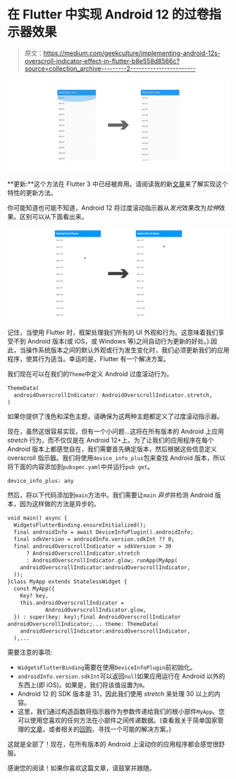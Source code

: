 # 在 Flutter 中实现 Android 12 的过卷指示器效果

> 原文：<https://medium.com/geekculture/implementing-android-12s-overscroll-indicator-effect-in-flutter-b8e558d8566c?source=collection_archive---------2----------------------->

![](img/8b387c22420ee09ed821a83d4d4331d4.png)

**更新:**这个方法在 Flutter 3 中已经被弃用。请阅读我的新[文章](https://lp3.medium.com/properly-implementing-android-12s-overscroll-indicator-in-flutter-a1f1a11ce249)来了解实现这个特性的更新方法。

你可能知道也可能不知道，Android 12 将过度滚动指示器从*发光*效果改为*拉伸*效果。区别可以从下面看出来。

![](img/210af7e920c8fdf2f974b05e0516fd04.png)

记住，当使用 Flutter 时，框架处理我们所有的 UI 外观和行为。这意味着我们享受不到 Android 版本(或 iOS，或 Windows 等)之间自动行为更新的好处。).因此，当操作系统版本之间的默认外观或行为发生变化时，我们必须更新我们的应用程序，使其行为适当。幸运的是，Flutter 有一个解决方案。

我们现在可以在我们的`Theme`中定义 Android 过度滚动行为。

```
ThemeData(
  androidOverscrollIndicator: AndroidOverscrollIndicator.stretch,
)
```

如果你提供了浅色和深色主题，请确保为这两种主题都定义了过度滚动指示器。

现在，虽然这很容易实现，但有一个小问题…这将在所有版本的 Android 上应用 *stretch* 行为，而不仅仅是在 Android 12+上。为了让我们的应用程序在每个 Android 版本上都感觉自在，我们需要首先确定版本，然后根据这些信息定义 overscroll 指示器。我们将使用`device_info_plus`包来查找 Android 版本，所以将下面的内容添加到`pubspec.yaml`中并运行`pub get`。

```
device_info_plus: any
```

然后，将以下代码添加到`main`方法中。我们需要让`main` *异步*并检测 Android 版本，因为这样做的方法是异步的。

```
void main() async {
  WidgetsFlutterBinding.ensureInitialized();
  final androidInfo = await DeviceInfoPlugin().androidInfo;
  final sdkVersion = androidInfo.version.sdkInt ?? 0;
  final androidOverscrollIndicator = sdkVersion > 30
      ? AndroidOverscrollIndicator.stretch
      : AndroidOverscrollIndicator.glow; runApp(MyApp(
    androidOverscrollIndicator:androidOverscrollIndicator,
  ));
}class MyApp extends StatelessWidget {
  const MyApp({
    Key? key,
    this.androidOverscrollIndicator =
            AndroidOverscrollIndicator.glow,
  }) : super(key: key);final AndroidOverscrollIndicator androidOverscrollIndicator;... theme: ThemeData(
    androidOverscrollIndicator:androidOverscrollIndicator,
  ),...
```

需要注意的事项:

*   `WidgetsFlutterBinding`需要在使用`DeviceInfoPlugin`前初始化。
*   `androidInfo.version.sdkInt`可以返回`null`如果应用运行在 Android 以外的东西上(即 iOS)。如果是，我们将该值设置为`0`。
*   Android 12 的 SDK 版本是 31，因此我们使用 *stretch* 来处理 30 以上的内容。
*   这里，我们通过构造函数将指示器作为参数传递给我们的根小部件`MyApp`。您可以使用您喜欢的任何方法在小部件之间传递数据。(查看我关于简单国家管理的[文章](/geekculture/simple-performant-state-management-without-an-external-library-786f5d2b34a8)，或者相关的[回购](https://github.com/theLee3/simple_state_management)，寻找一个可能的解决方案。)

这就是全部了！现在，在所有版本的 Android 上滚动你的应用程序都会感觉很舒服。

感谢您的阅读！如果你喜欢这篇文章，请鼓掌并跟随。